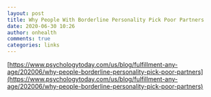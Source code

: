 ```yaml
---
layout: post
title: Why People With Borderline Personality Pick Poor Partners
date: 2020-06-30 10:26
author: onhealth
comments: true
categories: links
---
```


[https://www.psychologytoday.com/us/blog/fulfillment-any-age/202006/why-people-borderline-personality-pick-poor-partners](https://www.psychologytoday.com/us/blog/fulfillment-any-age/202006/why-people-borderline-personality-pick-poor-partners)
